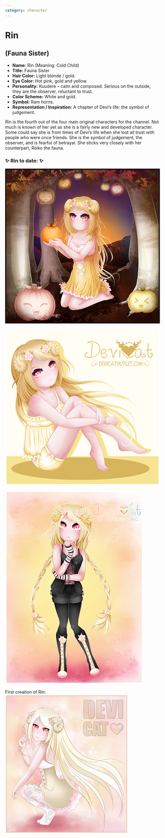 ```yaml
---
category: character
---
```

# Rin
## (Fauna Sister)

* **Name:** Rin (Meaning: Cold Child)
* **Title:** Fauna Sister
* **Hair Color:** Light blonde / gold.
* **Eye Color:** Hot pink, gold and yellow.
* **Personality:** Kuudere – calm and composed. Serious on the outside,
  they are the observer, reluctant to trust.
* **Color Scheme:** White and gold.
* **Symbol:** Ram horns.
* **Representation / Inspiration:** A chapter of Devi’s life: the symbol
  of judgement.

Rin is the fourth out of the four main original characters for the channel.
Not much is known of her yet as she is a fairly new and developed character.
Some could say she is from times of Devi’s life when she lost all trust with
people who were once friends. She is the symbol of judgement, the observer,
and is fearful of betrayal. She sticks very closely with her counterpart,
Reiko the fauna.

### ✨ Rin to date: ✨

![Autumn Rin](img/rin_autumn.png)

![Sitting Study ­– Rin](img/rin_sitting.png)

![Rin in casual springwear](img/rin_casualwear.png)

First creation of Rin:<br>
![Rin](img/rin.png)
